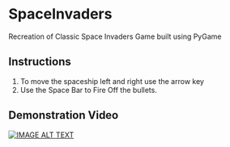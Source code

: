 # SpaceInvaders
Recreation of Classic Space Invaders Game built using PyGame

## Instructions
1. To move the spaceship left and right use the arrow key
2. Use the Space Bar to Fire Off the bullets.

## Demonstration Video
[![IMAGE ALT TEXT](http://img.youtube.com/vi/MMlixx3Sh_4/0.jpg)](http://www.youtube.com/watch?v=MMlixx3Sh_4 "Video Title")

